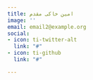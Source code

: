 ```yaml
---
title: امین خاکی مقدم
image: ''
email: email2@example.org
social:
- icon: ti-twitter-alt
  link: "#"
- icon: ti-github
  link: "#"

---
```


